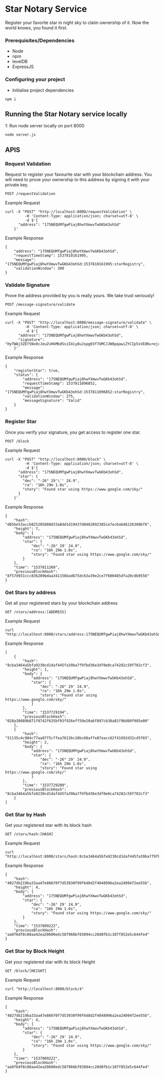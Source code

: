 # Star Notary Service

Register your favorite star in night sky to claim ownership of it. Now the world knows, you found it first.

### Prerequisites/Dependencies

- Node
- npm
- levelDB
- ExpressJS


### Configuring your project

- Initialise project dependencies
```
npm i
```

## Running the Star Notary service locally

1: Run node server locally on port 8000
```
node server.js
``` 

## APIS

### Request Validation
Request to register your favourite star with your blockchain address. You will need to prove your ownership to this address by signing it with your private key. 
```
POST /requestValidation
```  

Example Request

```
curl -X "POST" "http://localhost:8000/requestValidation" \
         -H 'Content-Type: application/json; charset=utf-8' \
         -d $'{
      "address": "175NEQUMfgwPiaj8hwYXmwvTwGKb43ohSd"
    }'
```

Example Response

``` 
{
    "address": "175NEQUMfgwPiaj8hwYXmwvTwGKb43ohSd",
    "requestTimeStamp": 1537810161995,
    "message": "175NEQUMfgwPiaj8hwYXmwvTwGKb43ohSd:1537810161995:starRegistry",
    "validationWindow": 300
}
```

### Validate Signature
Prove the address provided by you is really yours. We take trust seriously! 
```
POST /message-signature/validate
```  

Example Request

```
curl -X "POST" "http://localhost:8000/message-signature/validate" \
         -H 'Content-Type: application/json; charset=utf-8' \
         -d $'{
      "address": "175NEQUMfgwPiaj8hwYXmwvTwGKb43ohSd",
      "signature": "HyTWAj3ZEf5Nx0cJeuZvHkMbdSszZ4iy8uJspg03f7UMCJJW8pqawiZYCIp5sVE8Ku+ejrbeyG/saGusCmqb4qw="
    }'
```

Example Response

``` 
{
    "registerStar": true,
    "status": {
        "address": "175NEQUMfgwPiaj8hwYXmwvTwGKb43ohSd",
        "requestTimeStamp": 1537811096852,
        "message": "175NEQUMfgwPiaj8hwYXmwvTwGKb43ohSd:1537811096852:starRegistry",
        "validationWindow": 275,
        "messageSignature": "Valid"
    }
}
```

### Register Star
Once you verify your signature, you get access to register one star. 
```
POST /block
```  

Example Request

```
curl -X "POST" "http://localhost:8000/block" \
         -H 'Content-Type: application/json; charset=utf-8' \
         -d $'{
      "address": "175NEQUMfgwPiaj8hwYXmwvTwGKb43ohSd",
      "star": {
        "dec": "-26° 29'\'' 24.9",
        "ra": "16h 29m 1.0s",
        "story": "Found star using https://www.google.com/sky/"
      }
    }'
```

Example Response

``` 
{
    "hash": "d85be53accb825205880d33a8dd1d19437d8482892385ce7ec6a646226308bf6",
    "height": 7,
    "body": {
        "address": "175NEQUMfgwPiaj8hwYXmwvTwGKb43ohSd",
        "star": {
            "dec": "-26° 29' 24.9",
            "ra": "16h 29m 1.0s",
            "story": "Found star using https://www.google.com/sky/"
        }
    },
    "time": "1537811260",
    "previousBlockHash": "8f57d931ccc836209bdaa341156bad675dc63a39e2ce7f600485dfa20cdb9556"
}
```

### Get Stars by address
Get all your registered stars by your blockchain address
```
GET /stars/address:[ADDRESS]
```  

Example Request

```
curl "http://localhost:8000/stars/address:175NEQUMfgwPiaj8hwYXmwvTwGKb43ohSd"
```

Example Response

``` 
[
    {
        "hash": "8cba3464a5bfa9230cd1daf445fa39ba7f9fbd36e3df0e0ca74282c59f702cf3",
        "height": 1,
        "body": {
            "address": "175NEQUMfgwPiaj8hwYXmwvTwGKb43ohSd",
            "star": {
                "dec": "-26° 29' 24.9",
                "ra": "16h 29m 1.0s",
                "story": "Found star using https://www.google.com/sky/"
            }
        },
        "time": "1537729194",
        "previousBlockHash": "028a38089b871f8742f635bf93f926eff59e20a6f897cb38a81f96d60f985e00"
    },
    {
        "hash": "51135c4c904c77aa87f5cffea7613bc10bc68affe87eacc62f41692d32cd5f65",
        "height": 2,
        "body": {
            "address": "175NEQUMfgwPiaj8hwYXmwvTwGKb43ohSd",
            "star": {
                "dec": "-26° 29' 24.9",
                "ra": "16h 29m 1.0s",
                "story": "Found star using https://www.google.com/sky/"
            }
        },
        "time": "1537729200",
        "previousBlockHash": "8cba3464a5bfa9230cd1daf445fa39ba7f9fbd36e3df0e0ca74282c59f702cf3"
    }
]
```

### Get Star by Hash
Get your registered star with its block hash 
```
GET /stars/hash:[HASH]
```  

Example Request

```
curl "http://localhost:8000/stars/hash:8cba3464a5bfa9230cd1daf445fa39ba7f9fbd36e3df0e0ca74282c59f702cf3"
```

Example Response

``` 
{
    "hash": "4027db219ba33aa47e866f0f7d53930f99f648d2f4048996a2ea24094f2ee55b",
    "height": 4,
    "body": {
        "address": "175NEQUMfgwPiaj8hwYXmwvTwGKb43ohSd",
        "star": {
            "dec": "-26° 29' 24.9",
            "ra": "16h 29m 1.0s",
            "story": "Found star using https://www.google.com/sky/"
        }
    },
    "time": "1537809222",
    "previousBlockHash": "aa0f6df8c08aa42ea20600edc587966bf03894cc20d0fb1c107f852e5c644fe4"
}
```

### Get Star by Block Height
Get your registered star with its block Height 
```
GET /block/[HEIGHT]
```  

Example Request

```
curl "http://localhost:8000/block/4"
```

Example Response

``` 
{
    "hash": "4027db219ba33aa47e866f0f7d53930f99f648d2f4048996a2ea24094f2ee55b",
    "height": 4,
    "body": {
        "address": "175NEQUMfgwPiaj8hwYXmwvTwGKb43ohSd",
        "star": {
            "dec": "-26° 29' 24.9",
            "ra": "16h 29m 1.0s",
            "story": "Found star using https://www.google.com/sky/"
        }
    },
    "time": "1537809222",
    "previousBlockHash": "aa0f6df8c08aa42ea20600edc587966bf03894cc20d0fb1c107f852e5c644fe4"
}
```
 
